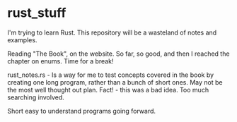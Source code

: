 # rust_stuff

I'm trying to learn Rust. This repository will be a wasteland of notes and examples.

Reading "The Book", on the website. So far, so good, and then I reached the chapter on enums.
Time for a break!


rust_notes.rs - Is a way for me to test concepts covered in the book by creating one long program, rather than a bunch of short ones. May not be the most well thought out plan.
Fact! - this was a bad idea. Too much searching involved. 

Short easy to understand programs going forward.
